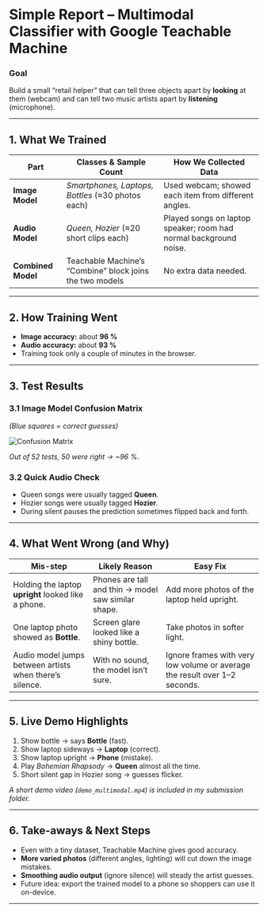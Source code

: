 # Simple Report – Multimodal Classifier with Google Teachable Machine

### Goal  
Build a small “retail helper” that can tell three objects apart by **looking** at them (webcam) and can tell two music artists apart by **listening** (microphone).

---

## 1. What We Trained

| Part | Classes & Sample Count | How We Collected Data |
|------|-----------------------|-----------------------|
| **Image Model** | *Smartphones, Laptops, Bottles* (≈30 photos each) | Used webcam; showed each item from different angles. |
| **Audio Model** | *Queen, Hozier* (≈20 short clips each) | Played songs on laptop speaker; room had normal background noise. |
| **Combined Model** | Teachable Machine’s “Combine” block joins the two models | No extra data needed. |

---

## 2. How Training Went  

* **Image accuracy:** about **96 %**  
* **Audio accuracy:** about **93 %**  
* Training took only a couple of minutes in the browser.

---

## 3. Test Results

### 3.1  Image Model Confusion Matrix  

*(Blue squares = correct guesses)*  

![Confusion Matrix](confusion.png)

*Out of 52 tests, 50 were right → ~96 %.*

### 3.2  Quick Audio Check  

* Queen songs were usually tagged **Queen**.  
* Hozier songs were usually tagged **Hozier**.  
* During silent pauses the prediction sometimes flipped back and forth.

---

## 4. What Went Wrong (and Why)

| Mis-step | Likely Reason | Easy Fix |
|----------|---------------|----------|
| Holding the laptop **upright** looked like a phone. | Phones are tall and thin → model saw similar shape. | Add more photos of the laptop held upright. |
| One laptop photo showed as **Bottle**. | Screen glare looked like a shiny bottle. | Take photos in softer light. |
| Audio model jumps between artists when there’s silence. | With no sound, the model isn’t sure. | Ignore frames with very low volume or average the result over 1–2 seconds. |

---

## 5. Live Demo Highlights  

1. Show bottle → says **Bottle** (fast).  
2. Show laptop sideways → **Laptop** (correct).  
3. Show laptop upright → **Phone** (mistake).  
4. Play *Bohemian Rhapsody* → **Queen** almost all the time.  
5. Short silent gap in Hozier song → guesses flicker.

*A short demo video (`demo_multimodal.mp4`) is included in my submission folder.*

---

## 6. Take-aways & Next Steps  

* Even with a tiny dataset, Teachable Machine gives good accuracy.  
* **More varied photos** (different angles, lighting) will cut down the image mistakes.  
* **Smoothing audio output** (ignore silence) will steady the artist guesses.  
* Future idea: export the trained model to a phone so shoppers can use it on-device.

---
